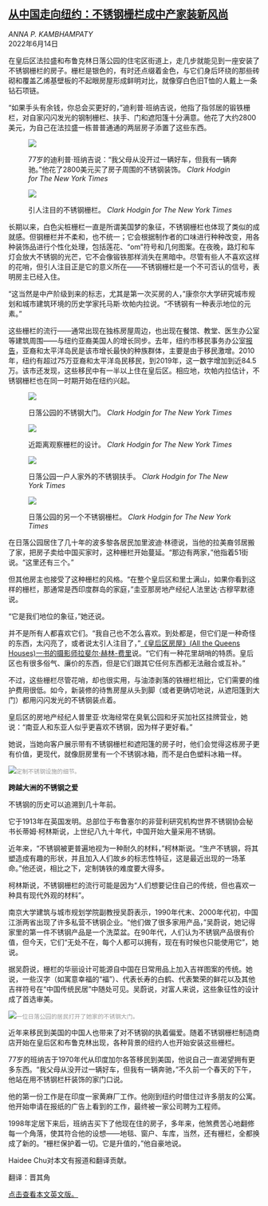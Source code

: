 <!--1655197621000-->
[从中国走向纽约：不锈钢栅栏成中产家装新风尚](https://cn.nytimes.com/real-estate/20220614/nyc-asian-fence-status/)
------

<address>ANNA P. KAMBHAMPATY</address><time pudate="2022-06-14 04:57:58" datetime="2022-06-14 04:57:58">2022年6月14日</time><section><p>在皇后区法拉盛和布鲁克林日落公园的住宅区街道上，走几步就能见到一座安装了不锈钢栅栏的房子。栅栏是银色的，有时还点缀着金色，与它们身后环绕的那些砖砌和覆盖乙烯基壁板的不起眼房屋形成鲜明对比，就像穿白色旧T恤的人戴上一条钻石项链。</p><p>“如果手头有余钱，你总会买更好的，”迪利普·班纳吉说，他指了指邻居的锻铁栅栏，对自家闪闪发光的钢制栅栏、扶手、门和遮阳篷十分满意。他花了大约2800美元，为自己在法拉盛一栋普普通通的两层房子添置了这些东西。</p><p><figure><img src="https://images.weserv.nl/?url=static01.nyt.com/images/2022/06/12/realestate/10steelfences12/merlin_206914566_d8ce8f1e-96a0-45c5-8b43-fbfdcf61861e-jumbo.jpg"></p><figcaption>77岁的迪利普·班纳吉说：“我父母从没开过一辆好车，但我有一辆奔驰。”他花了2800美元买了房子周围的不锈钢装饰。 <cite>Clark Hodgin for The New York Times</cite></figcaption></figure><p><figure><img src="https://images.weserv.nl/?url=static01.nyt.com/images/2022/06/12/realestate/10steelfences13/merlin_207162882_3e14aca4-f51c-4fd2-bac2-3322a08cbbda-jumbo.jpg"></p><figcaption>引人注目的不锈钢栅栏。 <cite>Clark Hodgin for The New York Times</cite></figcaption></figure><p>长期以来，白色尖桩栅栏一直是所谓美国梦的象征，不锈钢栅栏也体现了类似的成就感。但钢栅栏并不柔和，也不统一；它会根据制作者的口味进行种种改变，用各种装饰品进行个性化处理，包括莲花、“om”符号和几何图案。在夜晚，路灯和车灯会放大不锈钢的光芒，它不会像锻铁那样消失在黑暗中。尽管有些人不喜欢这样的花哨，但引人注目正是它的意义所在——不锈钢栅栏是一个不可否认的信号，表明房主已经入住。</p><p>“这当然是中产阶级到来的标志，尤其是第一次买房的人，”康奈尔大学研究城市规划和城市建筑环境的历史学家托马斯·坎帕内拉说。“不锈钢有一种表示地位的元素。”</p><p>这些栅栏的流行——通常出现在独栋房屋周边，也出现在餐馆、教堂、医生办公室等建筑周围——与纽约亚裔美国人的增长同步。去年，纽约市移民事务办公室<a rel="noopener noreferrer" target="_blank" href="https://www1.nyc.gov/assets/immigrants/downloads/pdf/Fact-Sheet-NYCs-API-Immigrant-Population.pdf">报告</a>，亚裔和太平洋岛民是该市增长最快的种族群体，主要是由于移民激增。2010年，纽约有超过75万亚裔和太平洋岛民移民，到2019年，这一数字增加到近84.5万。该市还发现，这些移民中有一半以上住在皇后区。相应地，坎帕内拉估计，不锈钢栅栏也在同一时期开始在纽约兴起。</p><p><figure><img src="https://images.weserv.nl/?url=static01.nyt.com/images/2022/06/10/realestate/10steelfences5/merlin_206914575_d902b31b-9b88-4cf6-be4b-c790d027bd69-jumbo.jpg"></p><figcaption>日落公园的不锈钢大门。 <cite>Clark Hodgin for The New York Times</cite></figcaption></figure><p><figure><img src="https://images.weserv.nl/?url=static01.nyt.com/images/2022/06/10/realestate/10steelfences4/merlin_206914539_4fc95349-433b-43f9-8ac5-9520bd8fb24d-jumbo.jpg"></p><figcaption>近距离观察栅栏的设计。 <cite>Clark Hodgin for The New York Times</cite></figcaption></figure><p><figure><img src="https://images.weserv.nl/?url=static01.nyt.com/images/2022/06/12/realestate/10steelfences3/10steelfences3-jumbo.jpg"></p><figcaption>日落公园一户人家外的不锈钢扶手。 <cite>Clark Hodgin for The New York Times</cite></figcaption></figure><p><figure><img src="https://images.weserv.nl/?url=static01.nyt.com/images/2022/06/10/realestate/10steelfences2/merlin_206914596_422f8878-9a83-4b14-b908-a9c739032ae2-jumbo.jpg"></p><figcaption>日落公园的另一个不锈钢栅栏。 <cite>Clark Hodgin for The New York Times</cite></figcaption></figure><p>在日落公园居住了几十年的波多黎各居民加里波迪·林德说，当他的拉美裔邻居搬了家，把房子卖给中国买家时，这种栅栏开始蔓延。“那边有两家，”他指着51街说。“这里还有三个。”</p><p>但其他房主也接受了这种栅栏的风格。“在整个皇后区和里士满山，如果你看到这样的栅栏，那通常是西印度群岛的家庭，”圭亚那房地产经纪人法里达·古穆罕默德说。</p><p>“它是我们地位的象征，”她还说。</p><p>并不是所有人都喜欢它们。“我自己也不怎么喜欢。到处都是，但它们是一种奇怪的东西，太闪亮了，或者说太引人注目了，”<a href="https://www.nytimes.com/2022/04/21/style/new-design-books.html" title="Link: https://www.nytimes.com/2022/04/21/style/new-design-books.html">《皇后区房屋》(All the Queens Houses)一书的摄影师拉斐尔·赫林-费里</a>说。“它们有一种花里胡哨的特质。皇后区也有很多俗气、廉价的东西，但是它们跟其它任何东西都无法融合或互补。”</p><p>不过，这些栅栏尽管花哨，却也很实用，与油漆剥落的铁栅栏相比，它们需要的维护费用很低。如今，新装修的待售房屋从头到脚（或者更确切地说，从遮阳篷到大门）都用闪闪发光的不锈钢装点着。</p><p>皇后区的房地产经纪人普里亚·坎海经常在臭氧公园和牙买加社区挂牌营业，她说：“南亚人和东亚人似乎更喜欢不锈钢，因为样子更好看。”</p><p>她说，当她向客户展示带有不锈钢栅栏和遮阳篷的房子时，他们会觉得这栋房子更有价值，更现代，就像厨房里有一个不锈钢冰箱，而不是白色塑料冰箱一样。</p><p><img src="https://images.weserv.nl/?url=static01.nyt.com/images/2022/06/10/realestate/10steelfences8/merlin_206914635_561464b8-d321-4678-b0db-b3c29f802d5a-master1050.jpg"><small style="color: #999;">定制不锈钢设施的细节。</small></p><p><b>跨越大洲的不锈钢之爱</b></p><p>不锈钢的历史可以追溯到几十年前。</p><p>它于1913年在英国发明。总部位于布鲁塞尔的非营利研究机构世界不锈钢协会秘书长蒂姆·柯林斯说，上世纪八九十年代，中国开始大量采用不锈钢。</p><p>近年来，“不锈钢被更普遍地视为一种耐久的材料，”柯林斯说。“生产不锈钢，将其塑造成有趣的形状，并且加入人们故乡的标志性特征，这是最近出现的一场革命。”他还说，相比之下，定制铸铁的难度要大得多。</p><p>柯林斯说，不锈钢栅栏的流行可能是因为“人们想要记住自己的传统，但也喜欢一种具有现代外观的材料”。</p><p>南京大学建筑与城市规划学院副教授吴蔚表示，1990年代末、2000年代初，中国江浙两省出现了许多私营不锈钢企业。“他们做了很多家用产品，”吴蔚说，她记得家里的第一件不锈钢产品是一个洗菜盆。在90年代，人们认为不锈钢产品很有价值，但今天，它们“无处不在，每个人都可以拥有，现在有时候也只能使用它”，她说。</p><p>据吴蔚说，栅栏的华丽设计可能源自中国在日常用品上加入吉祥图案的传统。她说，一些汉字（如寓意幸福的“福”）、代表长寿的白鹤、代表繁荣的鲜花以及其他吉祥符号在“中国传统民居”中随处可见。吴蔚说，对富人来说，这些象征性的设计成了首选审美。</p><p><img src="https://images.weserv.nl/?url=static01.nyt.com/images/2022/06/10/realestate/10steelfences16/merlin_206914659_8db04f20-e8b9-4b0e-bddf-cfba801c4888-master1050.jpg"><small style="color: #999;">一位日落公园的居民打开了她家的不锈钢大门。</small></p><p>近年来移民到美国的中国人也带来了对不锈钢的执着偏爱。随着不锈钢栅栏制造商店开始在皇后区和布鲁克林出现，各种背景的纽约人也开始安装这些栅栏。</p><p>77岁的班纳吉于1970年代从印度加尔各答移民到美国，他说自己一直渴望拥有更多东西。“我父母从没开过一辆好车，但我有一辆奔驰，”不久前一个春天的下午，他站在用不锈钢栏杆装饰的家门口说。</p><p>他的第一份工作是在印度一家黄麻厂工作。他刚到纽约时借住过许多朋友的公寓。他开始申请在报纸的广告上看到的工作，最终被一家公司聘为工程师。</p><p>1998年定居下来后，班纳吉买下了他现在住的房子，多年来，他煞费苦心地翻修每一个角落，使其符合他的设想——地毯、窗户、车库，当然，还有栅栏，全都换成了新的。“栅栏保护着一切。它是升值的，”他自豪地说。</p></section><footer><p>Haidee Chu对本文有报道和翻译贡献。</p><p>翻译：晋其角</p><p><a rel="nofollow" target="_blank" href="https://www.nytimes.com/2022/06/10/realestate/nyc-asian-fence-status.html">点击查看本文英文版。</a></p></footer>
